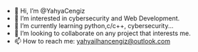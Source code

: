 - 👋 Hi, I’m @YahyaCengiz
- 👀 I’m interested in cybersecurity and Web Development.
- 🌱 I’m currently learning python,c/c++, cybersecurity...
- 💞️ I’m looking to collaborate on any project that interests me.
- 📫 How to reach me: yahyailhancengiz@outlook.com

<!---
YahyaCengiz/YahyaCengiz is a ✨ special ✨ repository because its `README.md` (this file) appears on your GitHub profile.
You can click the Preview link to take a look at your changes.
--->
